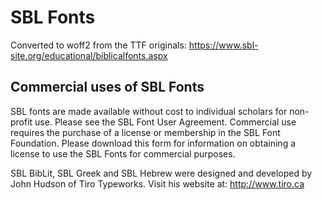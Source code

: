 # SBL Fonts

Converted to woff2 from the TTF originals:
https://www.sbl-site.org/educational/biblicalfonts.aspx

## Commercial uses of SBL Fonts

SBL fonts are made available without cost to individual scholars for non-profit use. Please see the SBL Font User Agreement. Commercial use requires the purchase of a license or membership in the SBL Font Foundation. Please download this form for information on obtaining a license to use the SBL Fonts for commercial purposes.

SBL BibLit, SBL Greek and SBL Hebrew were designed and developed by John Hudson of Tiro Typeworks. Visit his website at:
http://www.tiro.ca
